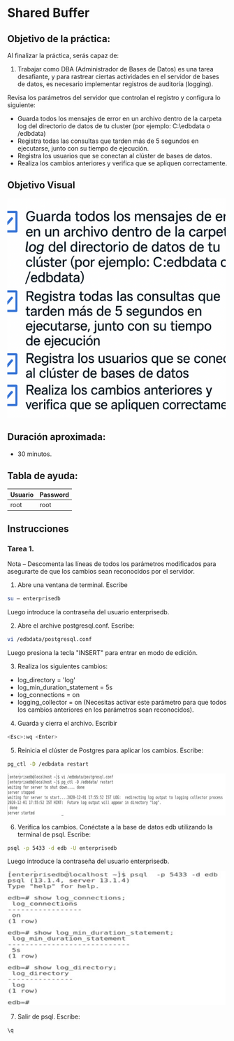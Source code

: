# Shared Buffer 

## Objetivo de la práctica:
Al finalizar la práctica, serás capaz de:

1.	Trabajar como DBA (Administrador de Bases de Datos) es una tarea desafiante, y para rastrear ciertas actividades en el servidor de bases de datos, es necesario implementar registros de auditoría (logging).

Revisa los parámetros del servidor que controlan el registro y configura lo siguiente: 

-	Guarda todos los mensajes de error en un archivo dentro de la carpeta log del directorio de datos de tu cluster (por ejemplo: C:\edbdata o /edbdata) 
-	Registra todas las consultas que tarden más de 5 segundos en ejecutarse, junto con su tiempo de ejecución.
-	Registra los usuarios que se conectan al clúster de bases de datos.
-	Realiza los cambios anteriores y verifica que se apliquen correctamente.


## Objetivo Visual 
<img src="../images/05/02/00.png" width="500" >

## Duración aproximada:
- 30 minutos.

## Tabla de ayuda:

| Usuario | Password | 
| --- | --- | 
| root | root| 
## Instrucciones 

### Tarea 1. 

Nota – Descomenta las líneas de todos los parámetros modificados para asegurarte de que los cambios sean reconocidos por el servidor.

1.	Abre una ventana de terminal. Escribe  

```bash
su – enterprisedb 
```

Luego introduce la contraseña del usuario enterprisedb.

2.	Abre el archive postgresql.conf. Escribe:

```bash
vi /edbdata/postgresql.conf 
```

Luego presiona la tecla "INSERT" para entrar en modo de edición. 


3.	Realiza los siguientes cambios: 

-	log_directory = 'log'
- log_min_duration_statement = 5s 
-	log_connections = on 
-	logging_collector = on   (Necesitas activar este parámetro para que todos los cambios anteriores en los parámetros sean reconocidos).


4.	Guarda y cierra el archivo.  Escribir   

```bash
<Esc>:wq <Enter> 
```
5.	Reinicia el clúster de Postgres para aplicar los cambios. Escribe:  

```bash
pg_ctl -D /edbdata restart
```

<img src="../images/05/02/01.jpg" width="500" >

6.	Verifica los cambios. Conéctate a la base de datos edb utilizando la terminal de psql. Escribe:

```bash
psql -p 5433 -d edb -U enterprisedb 
```

Luego introduce la contraseña del usuario enterprisedb. 

<img src="../images/05/02/02.jpg" width="500" >

7.	Salir de psql. Escribe:

```bash
\q 
```

